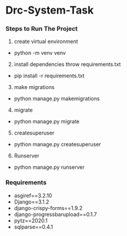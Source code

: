 # Drc-System-Task
### Steps to Run The Project
1. create virtual environment
- python -m venv venv
2. install dependencies throw requirements.txt
- pip install -r requirements.txt
3. make migrations 
- python manage.py makemigrations
4. migrate
- python manage.py migrate
5. createsuperuser
- python manage.py createsuperuser
6. Runserver
- python manage.py runserver


### Requirements
- asgiref==3.2.10
- Django==3.1.2
- django-crispy-forms==1.9.2
- django-progressbarupload==0.1.7
- pytz==2020.1
- sqlparse==0.4.1


